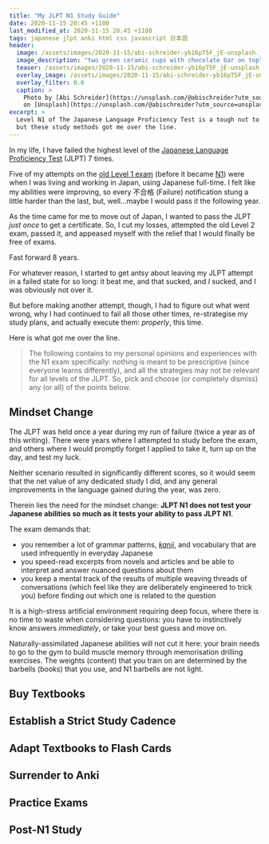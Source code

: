 ```yaml
---
title: "My JLPT N1 Study Guide"
date: 2020-11-15 20:45 +1100
last_modified_at: 2020-11-15 20:45 +1100
tags: japanese jlpt anki html css javascript 日本語
header:
  image: /assets/images/2020-11-15/abi-schreider-yb16pT5F_jE-unsplash.jpg
  image_description: "two green ceramic cups with chocolate bar on top"
  teaser: /assets/images/2020-11-15/abi-schreider-yb16pT5F_jE-unsplash.jpg
  overlay_image: /assets/images/2020-11-15/abi-schreider-yb16pT5F_jE-unsplash.jpg
  overlay_filter: 0.6
  caption: >
    Photo by [Abi Schreider](https://unsplash.com/@abischreider?utm_source=unsplash&utm_medium=referral&utm_content=creditCopyText)
    on [Unsplash](https://unsplash.com/@abischreider?utm_source=unsplash&utm_medium=referral&utm_content=creditCopyText) <small><a href="https://en.wikipedia.org/wiki/Kit_Kats_in_Japan">(Kit Kats?)</a></small>
excerpt: >
  Level N1 of The Japanese Language Proficiency Test is a tough nut to crack,
  but these study methods got me over the line.
---
```


In my life, I have failed the highest level of the [Japanese Language
Proficiency Test][] (JLPT) 7 times.

Five of my attempts on the [old Level 1 exam][JLPT Previous Format] (before it
became [N1][JLPT Level Summary]) were when I was living and working in
Japan, using Japanese full-time. I felt like my abilities were improving, so
every 不合格 (Failure) notification stung a little harder than the last, but,
well...maybe I would pass it the following year.

As the time came for me to move out of Japan, I wanted to pass the JLPT _just
once_ to get a certificate. So, I cut my losses, attempted the old Level 2 exam,
passed it, and appeased myself with the relief that I would finally be free of
exams.

Fast forward 8 years.

For whatever reason, I started to get antsy about leaving my JLPT attempt in a
failed state for so long: it beat me, and that sucked, and _I_ sucked, and I was
obviously not over it.

But before making another attempt, though, I had to figure out what went wrong,
why I had continued to fail all those other times, re-strategise my study plans,
and actually execute them: _properly_, this time.

Here is what got me over the line.

> The following contains to my personal opinions and experiences with the N1
exam specifically: nothing is meant to be prescriptive (since everyone learns
differently), and all the strategies may not be relevant for all levels of the
JLPT.  So, pick and choose (or completely dismiss) any (or all) of the points
below.

## Mindset Change

The JLPT was held once a year during my run of failure (twice a year as of this
writing). There were years where I attempted to study before the exam, and
others where I would promptly forget I applied to take it, turn up on the day,
and test my luck.

Neither scenario resulted in significantly different scores, so it would seem
that the net value of any dedicated study I did, and any general improvements in
the language gained during the year, was zero.

Therein lies the need for the mindset change: **JLPT N1 does not test your
Japanese abilities so much as it tests your ability to pass JLPT N1**.

The exam demands that:

- you remember a lot of grammar patterns, _[kanji][]_, and vocabulary that are
  used infrequently in everyday Japanese
- you speed-read excerpts from novels and articles and be able to interpret and
  answer nuanced questions about them
- you keep a mental track of the results of multiple weaving threads of
  conversations (which feel like they are deliberately engineered to trick you)
  before finding out which one is related to the question

It is a high-stress artificial environment requiring deep focus, where there
is no time to waste when considering questions: you have to instinctively know
answers _immediately_, or take your best guess and move on.

Naturally-assimilated Japanese abilities will not cut it here: your brain
needs to go to the gym to build muscle memory through memorisation drilling
exercises. The weights (content) that you train on are determined by the
barbells (books) that you use, and N1 barbells are not light.

## Buy Textbooks

## Establish a Strict Study Cadence

## Adapt Textbooks to Flash Cards

## Surrender to Anki

## Practice Exams

## Post-N1 Study

[Japanese Language Proficiency Test]: https://www.jlpt.jp/e/
[kanji]: https://en.wikipedia.org/wiki/Kanji
[JLPT Level Summary]: https://www.jlpt.jp/e/about/levelsummary.html
[JLPT Previous Format]: https://en.wikipedia.org/wiki/Japanese-Language_Proficiency_Test#Previous_format_(1984%E2%80%932009)
